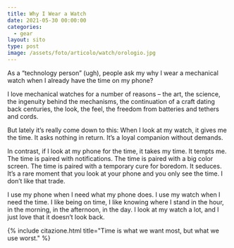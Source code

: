 ```yaml
---
title: Why I Wear a Watch
date: 2021-05-30 00:00:00
categories:
  - gear
layout: sito
type: post
image: /assets/foto/articolo/watch/orologio.jpg
---
```


As a “technology person” (ugh), people ask my why I wear a mechanical watch when I already have the time on my phone?

I love mechanical watches for a number of reasons – the art, the science, the ingenuity behind the mechanisms, the continuation of a craft dating back centuries, the look, the feel, the freedom from batteries and tethers and cords.

But lately it’s really come down to this: When I look at my watch, it gives me the time. It asks nothing in return. It’s a loyal companion without demands.

In contrast, if I look at my phone for the time, it takes my time. It tempts me. The time is paired with notifications. The time is paired with a big color screen. The time is paired with a temporary cure for boredom. It seduces. It’s a rare moment that you look at your phone and you only see the time. I don’t like that trade.

I use my phone when I need what my phone does. I use my watch when I need the time. I like being on time, I like knowing where I stand in the hour, in the morning, in the afternoon, in the day. I look at my watch a lot, and I just love that it doesn’t look back.

{% include citazione.html title="Time is what we want most, but what we use worst." %}